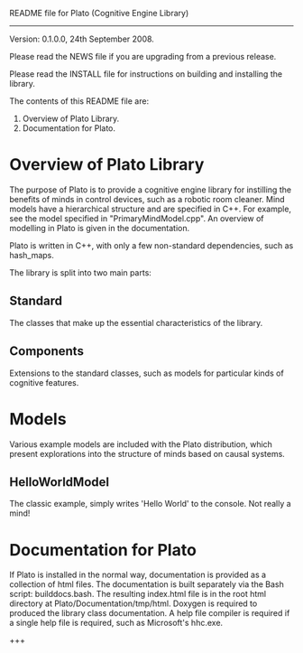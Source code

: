 README file for Plato (Cognitive Engine Library)
************************************************
Version: 0.1.0.0, 24th September 2008.

Please read the NEWS file if you are upgrading from a previous release.

Please read the INSTALL file for instructions on building and installing the library.

The contents of this README file are:
1)  Overview of Plato Library.
2)  Documentation for Plato.


Overview of Plato Library
==========================
The purpose of Plato is to provide a cognitive engine library
for instilling the benefits of minds in control devices, such as a robotic room cleaner.
Mind models have a hierarchical structure and are specified in C++.
For example, see the model specified in "PrimaryMindModel.cpp".
An overview of modelling in Plato is given in the documentation.

Plato is written in C++, with only a few non-standard dependencies, such as hash_maps.

The library is split into two main parts:

Standard
--------
The classes that make up the essential characteristics of the library.

Components
----------
Extensions to the standard classes, such as models for particular kinds of cognitive features.

Models
======
Various example models are included with the Plato distribution,
which present explorations into the structure of minds based on causal systems.

HelloWorldModel
---------------
The classic example, simply writes 'Hello World' to the console. Not really a mind!

Documentation for Plato
=======================
If Plato is installed in the normal way, documentation is provided as a collection of html files.
The documentation is built separately via the Bash script: builddocs.bash.
The resulting index.html file is in the root html directory at Plato/Documentation/tmp/html.
Doxygen is required to produced the library class documentation. 
A help file compiler is required if a single help file is required, such as Microsoft's hhc.exe.

+++
